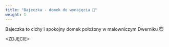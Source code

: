 ```yaml
---
title: "Bajeczka - domek do wynajęcia 🏡"
weight: 1
---
```


Bajeczka to cichy i spokojny domek położony w malowniczym Dwerniku 😇

<ZDJĘCIE>
